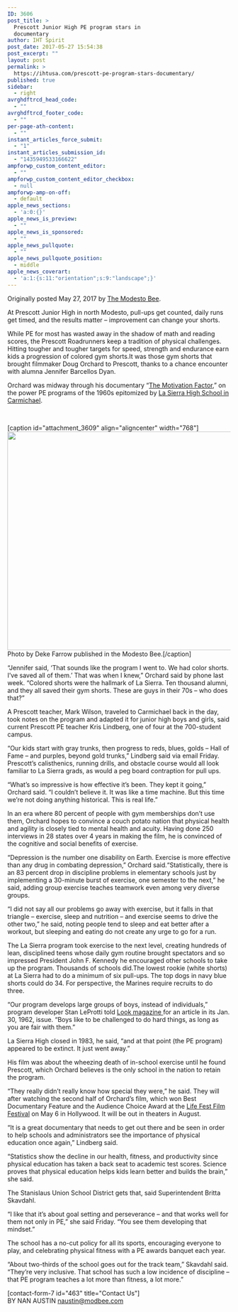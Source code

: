 ```yaml
---
ID: 3606
post_title: >
  Prescott Junior High PE program stars in
  documentary
author: IHT Spirit
post_date: 2017-05-27 15:54:38
post_excerpt: ""
layout: post
permalink: >
  https://ihtusa.com/prescott-pe-program-stars-documentary/
published: true
sidebar:
  - right
avrghdftrcd_head_code:
  - ""
avrghdftrcd_footer_code:
  - ""
per-page-ath-content:
  - ""
instant_articles_force_submit:
  - "1"
instant_articles_submission_id:
  - "1435949533166622"
ampforwp_custom_content_editor:
  - ""
ampforwp_custom_content_editor_checkbox:
  - null
ampforwp-amp-on-off:
  - default
apple_news_sections:
  - 'a:0:{}'
apple_news_is_preview:
  - ""
apple_news_is_sponsored:
  - ""
apple_news_pullquote:
  - ""
apple_news_pullquote_position:
  - middle
apple_news_coverart:
  - 'a:1:{s:11:"orientation";s:9:"landscape";}'
---
```

Originally posted May 27, 2017 by <a href="http://www.modbee.com/news/local/education/article153089529.html" target="_blank" rel="noopener noreferrer">The Modesto Bee</a>.
<p id="content-body-">At Prescott Junior High in north Modesto, pull-ups get counted, daily runs get timed, and the results matter – improvement can change your shorts.</p>
While PE for most has wasted away in the shadow of math and reading scores, the Prescott Roadrunners keep a tradition of physical challenges. Hitting tougher and tougher targets for speed, strength and endurance earn kids a progression of colored gym shorts.It was those gym shorts that brought filmmaker Doug Orchard to Prescott, thanks to a chance encounter with alumna Jennifer Barcellos Dyan.

Orchard was midway through his documentary “<a title="" href="https://www.linkedin.com/pulse/our-documentary-motivation-factor-won-best-feature-also-doug-orchard" target="_blank" rel="noopener noreferrer">The Motivation Factor</a>,” on the power PE programs of the 1960s epitomized by <a title="" href="http://mentalfloss.com/article/62991/1960s-high-school-gym-class-would-ruin-you" target="_blank" rel="noopener noreferrer">La Sierra High School in Carmichael</a>.

&nbsp;

<!--more-->

[caption id="attachment_3609" align="aligncenter" width="768"]<a href="https://ihtusa.com/wp-content/uploads/2017/06/DF-Mud-Run-4.jpg"><img class="size-full wp-image-3609" src="https://ihtusa.com/wp-content/uploads/2017/06/DF-Mud-Run-4.jpg" alt="" width="768" height="492" /></a> Photo by Deke Farrow published in the Modesto Bee.[/caption]

“Jennifer said, ‘That sounds like the program I went to. We had color shorts. I’ve saved all of them.’ That was when I knew,” Orchard said by phone last week. “Colored shorts were the hallmark of La Sierra. Ten thousand alumni, and they all saved their gym shorts. These are guys in their 70s – who does that?”

A Prescott teacher, Mark Wilson, traveled to Carmichael back in the day, took notes on the program and adapted it for junior high boys and girls, said current Prescott PE teacher Kris Lindberg, one of four at the 700-student campus.

“Our kids start with gray trunks, then progress to reds, blues, golds – Hall of Fame – and purples, beyond gold trunks,” Lindberg said via email Friday. Prescott’s calisthenics, running drills, and obstacle course would all look familiar to La Sierra grads, as would a peg board contraption for pull ups.

“What’s so impressive is how effective it’s been. They kept it going,” Orchard said. “I couldn’t believe it. It was like a time machine. But this time we’re not doing anything historical. This is real life.”

In an era where 80 percent of people with gym memberships don’t use them, Orchard hopes to convince a couch potato nation that physical health and agility is closely tied to mental health and acuity. Having done 250 interviews in 28 states over 4 years in making the film, he is convinced of the cognitive and social benefits of exercise.

“Depression is the number one disability on Earth. Exercise is more effective than any drug in combating depression,” Orchard said.“Statistically, there is an 83 percent drop in discipline problems in elementary schools just by implementing a 30-minute burst of exercise, one semester to the next,” he said, adding group exercise teaches teamwork even among very diverse groups.

“I did not say all our problems go away with exercise, but it falls in that triangle – exercise, sleep and nutrition – and exercise seems to drive the other two,” he said, noting people tend to sleep and eat better after a workout, but sleeping and eating do not create any urge to go for a run.

The La Sierra program took exercise to the next level, creating hundreds of lean, disciplined teens whose daily gym routine brought spectators and so impressed President John F. Kennedy he encouraged other schools to take up the program. Thousands of schools did.The lowest rookie (white shorts) at La Sierra had to do a minimum of six pull-ups. The top dogs in navy blue shorts could do 34. For perspective, the Marines require recruits to do three.

“Our program develops large groups of boys, instead of individuals,” program developer Stan LeProtti told <a title="" href="http://www.theleanberets.com/wp-content/uploads/2012/12/la-sierra-article.pdf" target="_blank" rel="noopener noreferrer">Look magazine </a>for an article in its Jan. 30, 1962, issue. “Boys like to be challenged to do hard things, as long as you are fair with them.”

La Sierra High closed in 1983, he said, “and at that point (the PE program) appeared to be extinct. It just went away.”

His film was about the wheezing death of in-school exercise until he found Prescott, which Orchard believes is the only school in the nation to retain the program.

“They really didn’t really know how special they were,” he said. They will after watching the second half of Orchard’s film, which won Best Documentary Feature and the Audience Choice Award at the <a title="" href="http://lifefilmfest.com/life-fest-2017-winners/" target="_blank" rel="noopener noreferrer">Life Fest Film Festival</a> on May 6 in Hollywood. It will be out in theaters in August.

“It is a great documentary that needs to get out there and be seen in order to help schools and administrators see the importance of physical education once again,” Lindberg said.

“Statistics show the decline in our health, fitness, and productivity since physical education has taken a back seat to academic test scores. Science proves that physical education helps kids learn better and builds the brain,” she said.

The Stanislaus Union School District gets that, said Superintendent Britta Skavdahl.

“I like that it’s about goal setting and perseverance – and that works well for them not only in PE,” she said Friday. “You see them developing that mindset.”

The school has a no-cut policy for all its sports, encouraging everyone to play, and celebrating physical fitness with a PE awards banquet each year.

“About two-thirds of the school goes out for the track team,” Skavdahl said. “They’re very inclusive. That school has such a low incidence of discipline – that PE program teaches a lot more than fitness, a lot more.”

</div>
</div>
[contact-form-7 id="463" title="Contact Us"]

<div class="byline element-spacing-small">
<span class="ng_byline_name">BY NAN AUSTIN</span>
<span class="ng_byline_email"><a title="" href="mailto:naustin@modbee.com">naustin@modbee.com</a></span>
</div>